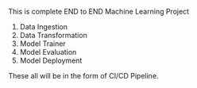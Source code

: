 This is complete END to END Machine Learning Project
  1. Data Ingestion
  2. Data Transformation
  3. Model Trainer
  4. Model Evaluation
  5. Model Deployment
  
  These all will be in the form of CI/CD Pipeline.